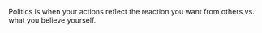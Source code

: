 Politics is when your actions reflect the reaction you want from others vs. what you believe yourself.